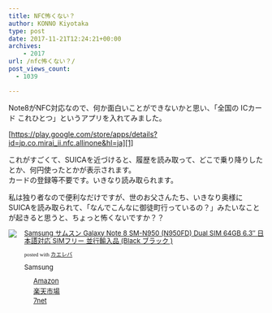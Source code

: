 ```yaml
---
title: NFC怖くない？
author: KONNO Kiyotaka
type: post
date: 2017-11-21T12:24:21+00:00
archives:
    - 2017
url: /nfc怖くない？/
post_views_count:
  - 1039

---
```

Note8がNFC対応なので、何か面白いことができないかと思い、「全国の ICカード これひとつ」というアプリを入れてみました。

[https://play.google.com/store/apps/details?id=jp.co.mirai_ii.nfc.allinone&hl=ja][1]

これがすごくて、SUICAを近づけると、履歴を読み取って、どこで乗り降りしたとか、何円使ったとかが表示されます。  
カードの登録等不要です。いきなり読み取られます。

私は独り者なので便利なだけですが、世のお父さんたち、いきなり奥様にSUICAを読み取られて、「なんでこんなに御徒町行っているの？」みたいなことが起きると思うと、ちょっと怖くないですか？？



<div class="kaerebalink-box" style="text-align: left; overflow: hidden; padding-bottom: 20px; font-size: small;">
  <div class="kaerebalink-image" style="margin: 0px 15px 10px 0px; float: left;">
    <a href="http://www.amazon.co.jp/exec/obidos/ASIN/B0751KVJBR/konnokiyotaka-22/" target="_blank" rel="nofollow"><img style="border: currentcolor; border-image: none;" src="https://i0.wp.com/images-fe.ssl-images-amazon.com/images/I/41Regvdru0L._SL160_.jpg?ssl=1" data-recalc-dims="1" /></a>
  </div>
  
  <div class="kaerebalink-info" style="line-height: 120%; overflow: hidden;">
    <div class="kaerebalink-name" style="line-height: 120%; margin-bottom: 10px;">
      <a href="http://www.amazon.co.jp/exec/obidos/ASIN/B0751KVJBR/konnokiyotaka-22/" target="_blank" rel="nofollow">Samsung サムスン Galaxy Note 8 SM-N950 (N950FD) Dual SIM 64GB 6.3&#8243; 日本語対応 SIMフリー 並行輸入品 (Black ブラック )</a></p>
      <div class="kaerebalink-powered-date" style="line-height: 120%; font-family: verdana; font-size: 8pt; margin-top: 5px;">
        posted with <a href="http://kaereba.com" target="_blank" rel="nofollow">カエレバ</a>
      </div>
    </div>
    <div class="kaerebalink-detail" style="margin-bottom: 5px;">
      Samsung
    </div>
    <div class="kaerebalink-link1" style="margin-top: 10px;">
      <div class="shoplinkamazon" style="background: url(&quot;//img.yomereba.com/simple1.gif&quot;) no-repeat 0px 0px; padding: 2px 0px 2px 18px; margin-right: 5px; white-space: nowrap;">
        <a href="http://www.amazon.co.jp/gp/search?keywords=Galaxy%20Note%208&__mk_ja_JP=%E3%82%AB%E3%82%BF%E3%82%AB%E3%83%8A&tag=konnokiyotaka-22" target="_blank" rel="nofollow">Amazon</a>
      </div>
      <div class="shoplinkrakuten" style="background: url(&quot;//img.yomereba.com/simple1.gif&quot;) no-repeat 0px 0px; padding: 2px 0px 2px 18px; margin-right: 5px; white-space: nowrap;">
        <a href="https://hb.afl.rakuten.co.jp/hgc/06d13246.10ebaa62.06d13247.1eb85ca0/?pc=http%3A%2F%2Fsearch.rakuten.co.jp%2Fsearch%2Fmall%2FGalaxy%2520Note%25208%2F-%2Ff.1-p.1-s.1-sf.0-st.A-v.2%3Fx%3D0%26scid%3Daf_ich_link_urltxt%26m%3Dhttp%3A%2F%2Fm.rakuten.co.jp%2F" target="_blank" rel="nofollow">楽天市場</a>
      </div>
      <div class="shoplinkseven" style="background: url(&quot;//img.yomereba.com/simple1.gif&quot;) no-repeat 0px 0px; padding: 2px 0px 2px 18px; margin-right: 5px; white-space: nowrap;">
        <a href="https://px.a8.net/svt/ejp?a8mat=2TTLAZ+DIF7K2+2N1Y+BW8O2&a8ejpredirect=http%3A%2F%2F7af-ent.omni7.jp%2Frelay%2Faffiliate%2FentranceProcess.do%3Furl%3Dhttp%253A%252F%252F7net.omni7.jp%252Fsearch%252F%253Fkeyword%253DGalaxy%252520Note%2525208%2526searchKeywordFlg%253D1" target="_blank" rel="nofollow">7net</a><img width="1" height="1" alt="" src="https://i0.wp.com/www17.a8.net/0.gif?resize=1%2C1&#038;ssl=1" border="0" data-recalc-dims="1" />
      </div>
    </div>
  </div>
  
  <div class="booklink-footer" style="clear: left;">
  </div>
</div>

 [1]: https://play.google.com/store/apps/details?id=jp.co.mirai_ii.nfc.allinone&hl=ja "https://play.google.com/store/apps/details?id=jp.co.mirai_ii.nfc.allinone&hl=ja"